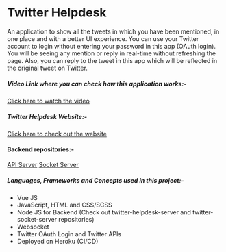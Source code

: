 # Twitter Helpdesk

An application to show all the tweets in which you have been mentioned, in one place and with a better UI experience. You can use your Twitter account to login without entering your password in this app (OAuth login). You will be seeing any mention or reply in real-time without refreshing the page. Also, you can reply to the tweet in this app which will be reflected in the original tweet on Twitter.



##### Video Link where you can check how this application works:-

[Click here to watch the video](https://drive.google.com/file/d/10yPXMO4IyYN8l1xC6_fzNEaGxLOrtCc_/view?usp=sharing)



##### Twitter Helpdesk Website:-

[Click here to check out the website](https://twitter--helpdesk.herokuapp.com/)


#### Backend repositories:-
[API Server](https://github.com/parasagrawal71/twitter-helpdesk-server)
[Socket Server](https://github.com/parasagrawal71/twitter-socket-server)


##### Languages, Frameworks and Concepts used in this project:-

- Vue JS
- JavaScript, HTML and CSS/SCSS
- Node JS for Backend (Check out twitter-helpdesk-server and twitter-socket-server repositories)
- Websocket
- Twitter OAuth Login and Twitter APIs
- Deployed on Heroku (CI/CD)
